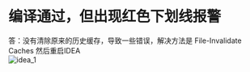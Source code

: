 # 编译通过，但出现红色下划线报警
答：没有清除原来的历史缓存，导致一些错误，解决方法是 File-Invalidate Caches 然后重启IDEA <br>
![idea_1](https://s2.ax1x.com/2020/01/07/l6rsE9.md.png)








<ad/>
<comment/>